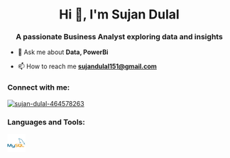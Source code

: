 <h1 align="center">Hi 👋, I'm Sujan Dulal</h1>
<h3 align="center">A passionate Business Analyst exploring data and insights</h3>

- 💬 Ask me about **Data, PowerBi**

- 📫 How to reach me **sujandulal151@gmail.com**

<h3 align="left">Connect with me:</h3>
<p align="left">
<a href="https://linkedin.com/in/sujan-dulal-464578263" target="blank"><img align="center" src="https://raw.githubusercontent.com/rahuldkjain/github-profile-readme-generator/master/src/images/icons/Social/linked-in-alt.svg" alt="sujan-dulal-464578263" height="30" width="40" /></a>
</p>

<h3 align="left">Languages and Tools:</h3>
<p align="left"> <a href="https://www.mysql.com/" target="_blank" rel="noreferrer"> <img src="https://raw.githubusercontent.com/devicons/devicon/master/icons/mysql/mysql-original-wordmark.svg" alt="mysql" width="40" height="40"/> </a> </p>
